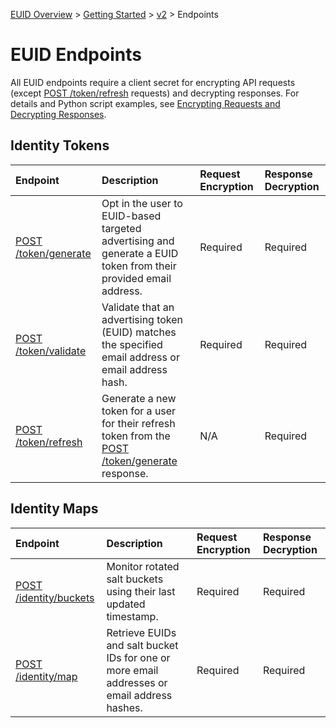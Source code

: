[EUID Overview](../../../README.md) > [Getting Started](../../getting-started.md) > [v2](../summary-doc-v2.md) > Endpoints

# EUID Endpoints

All EUID endpoints require a client secret for encrypting API requests (except [POST /token/refresh](post-token-refresh.md) requests) and decrypting responses. For details and Python script examples, see [Encrypting Requests and Decrypting Responses](../getting-started/gs-encryption-decryption.md).

## Identity Tokens

| Endpoint | Description | Request Encryption |  Response Decryption |
| :--- | :--- | :--- | :--- |
| [POST /token/generate](post-token-generate.md) | Opt in the user to EUID-based targeted advertising and generate a EUID token from their provided email address. | Required | Required |
| [POST /token/validate](post-token-validate.md) | Validate that an advertising token (EUID) matches the specified email address or email address hash. | Required | Required |
| [POST /token/refresh](post-token-refresh.md) | Generate a new token for a user for their refresh token from the [POST /token/generate](post-token-generate.md) response. | N/A | Required |

## Identity Maps

| Endpoint | Description | Request Encryption |  Response Decryption |
| :--- | :--- | :--- | :--- |
| [POST /identity/buckets](post-identity-buckets.md) | Monitor rotated salt buckets using their last updated timestamp. | Required | Required |
| [POST /identity/map](post-identity-map.md) | Retrieve EUIDs and salt bucket IDs for one or more email addresses or email address hashes.  | Required | Required |
